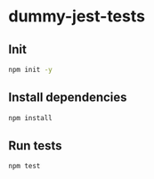 # dummy-jest-tests

## Init

```bash
npm init -y
```

## Install dependencies

```bash
npm install
```

## Run tests

```bash
npm test
```
